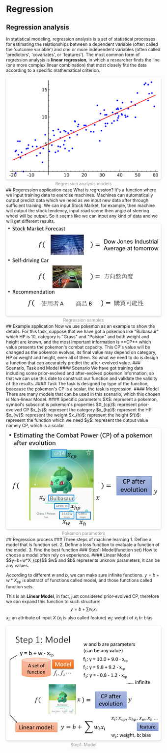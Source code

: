 # Regression
## Regression analysis
In statistical modeling, regression analysis is a set of statistical processes for estimating the relationships between a dependent variable (often called the 'outcome variable') and one or more independent variables (often called 'predictors', 'covariates', or 'features'). The most common form of regression analysis is **linear regression**, in which a researcher finds the line (or a more complex linear combination) that most closely fits the data according to a specific mathematical criterion. 
<center>
    <img style="border-radius: 0.3125em;
    box-shadow: 0 2px 4px 0 rgba(34,36,38,.12),0 2px 10px 0 rgba(34,36,38,.08);" 
    src="https://raw.githubusercontent.com/KKKiona/Gallery/master/2020-07-02-12-30/regression-model.png">
    <br>
    <div style="color:orange; border-bottom: 1px solid #d9d9d9;
    display: inline-block;
    color: #999;
    padding: 2px;">Regression analysis models</div>
</center>
## Regeression application case
What is regression? It's a function where we input training data to exercise machines. Machines can automatically output predict data which we need as we input new data after through sufficient training. We can input Stock Market, for example, then machine will output the stock tendency, input road scene then angle of steering wheel will be output. So it seems like we can input any kind of data and we will get different results.
<center>
    <img style="border-radius: 0.3125em;
    box-shadow: 0 2px 4px 0 rgba(34,36,38,.12),0 2px 10px 0 rgba(34,36,38,.08);" 
    src="https://raw.githubusercontent.com/KKKiona/Gallery/master/2020-07-02-12-30/regression-samples.png">
    <br>
    <div style="color:orange; border-bottom: 1px solid #d9d9d9;
    display: inline-block;
    color: #999;
    padding: 2px;">Regression samples</div>
</center>
## Example application
Now we use pokemon as an example to show the details. For this task, suppose that we have got a pokemon like "Bulbasaur" which HP is 10, category is "Grass" and "Poision" and both weight and height are known, and the most important information is **CP** which value  presents the pokemon's combat capacity. This CP's value will be changed as the pokemon evolves, its final value may depend on category, HP or weight and height, even all of them. So what we need to do is design a function that can accurately predict the after-evolved value.
### Scenario, Task and Model
#### Scenario
We have got training data including some prior-evolved and after-evolved pokemon information, so that we can use this date to construct our function and validate the validity of the results.
#### Task
The task is designed by type of the function, beacause the pokemon's CP is a scalar, the task is regression.
#### Model
There are many models that can be used in this scenario, which this chosen is Non-linear Model.
#### Specific parameters
$X$: represent a pokemon, symbol's subscript is pokemon's properties
$X_{cp}$: represent prior-evolved CP
$x_{s}$: represent the category
$x_{hp}$: represent the HP
$x_{w}$: represent the weight
$x_{h}$: represent the height
$f()$: represent the function which we need
$y$: represent the output value namely CP, which is a scalar
<center>
    <img style="border-radius: 0.3125em;
    box-shadow: 0 2px 4px 0 rgba(34,36,38,.12),0 2px 10px 0 rgba(34,36,38,.08);" 
    src="https://raw.githubusercontent.com/KKKiona/Gallery/master/2020-07-02-12-30/pokemon-parameters.png">
    <br>
    <div style="color:orange; border-bottom: 1px solid #d9d9d9;
    display: inline-block;
    color: #999;
    padding: 2px;">Pokemon parameters</div>
</center>
## Regression process
### Three steps of machine learning
1. Define a model that is function set.
2. Define a loss function to evaluate a function of the model.
3. Find the best function
### Step1: Model(function set)
How to choose a model often rely on experience.
#### Linear Model
$$y=b+w*X_{cp}$$
$w$ and $b$ represents unknow parameters, it can be any values.

According to different $w$ and $b$, we can make sure infinite functions. $y=b+w*X_{cp}$ is abstract of functions called model, and those functions called function sets.

This is an **Linear Model**, in fact, just considered prior-evolved CP, therefore we can expand this function to such structure:
$$y=b+\sum w_{i}x_{i}$$
$x_{i}$: an attribute of input $X$ ($x_{i}$ is also called feature)
$w_{i}$: weight of $x_{i}$
$b$: bias
<center>
    <img style="border-radius: 0.3125em;
    box-shadow: 0 2px 4px 0 rgba(34,36,38,.12),0 2px 10px 0 rgba(34,36,38,.08);" 
    src="https://raw.githubusercontent.com/KKKiona/Gallery/master/2020-07-02-12-30/step1-model.png">
    <br>
    <div style="color:orange; border-bottom: 1px solid #d9d9d9;
    display: inline-block;
    color: #999;
    padding: 2px;">Step1: Model</div>
</center>